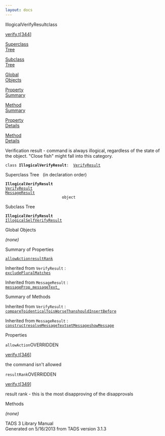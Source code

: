 ```yaml
---
layout: docs
---
```

<span class="title">IllogicalVerifyResult</span><span class="type">class</span>

[verify.t](../file/verify.t.html)\[[344](../source/verify.t.html#344)\]

[Superclass  
Tree](#_SuperClassTree_)

[Subclass  
Tree](#_SubClassTree_)

[Global  
Objects](#_ObjectSummary_)

[Property  
Summary](#_PropSummary_)

[Method  
Summary](#_MethodSummary_)

[Property  
Details](#_Properties_)

[Method  
Details](#_Methods_)



Verification result - command is always illogical, regardless of the
state of the object. "Close fish" might fall into this category.

`class `**`IllogicalVerifyResult`**` :   `[`VerifyResult`](../object/VerifyResult.html)



<span id="_SuperClassTree_"></span>



<span class="hdln">Superclass Tree</span>   (in declaration order)



**`IllogicalVerifyResult`**  
[`VerifyResult`](../object/VerifyResult.html)  
[`MessageResult`](../object/MessageResult.html)  
`                         object`  
<span id="_SubClassTree_"></span>



<span class="hdln">Subclass Tree</span>  



**`IllogicalVerifyResult`**  
[`IllogicalSelfVerifyResult`](../object/IllogicalSelfVerifyResult.html)  
<span id="_ObjectSummary_"></span>



<span class="hdln">Global Objects</span>  



*(none)* <span id="_PropSummary_"></span>



<span class="hdln">Summary of Properties</span>  



[`allowAction`](#allowAction)[`resultRank`](#resultRank)

Inherited from `VerifyResult` :  
[`excludePluralMatches`](../object/VerifyResult.html#excludePluralMatches)

Inherited from `MessageResult` :  
[`messageProp_`](../object/MessageResult.html#messageProp_)[`messageText_`](../object/MessageResult.html#messageText_)

<span id="_MethodSummary_"></span>



<span class="hdln">Summary of Methods</span>  





Inherited from `VerifyResult` :  
[`compareTo`](../object/VerifyResult.html#compareTo)[`identicalTo`](../object/VerifyResult.html#identicalTo)[`isWorseThan`](../object/VerifyResult.html#isWorseThan)[`shouldInsertBefore`](../object/VerifyResult.html#shouldInsertBefore)

Inherited from `MessageResult` :  
[`construct`](../object/MessageResult.html#construct)[`resolveMessageText`](../object/MessageResult.html#resolveMessageText)[`setMessage`](../object/MessageResult.html#setMessage)[`showMessage`](../object/MessageResult.html#showMessage)

<span id="_Properties_"></span>



<span class="hdln">Properties</span>  



<span id="allowAction"></span>

`allowAction`<span class="rem">OVERRIDDEN</span>

[verify.t](../file/verify.t.html)\[[346](../source/verify.t.html#346)\]



the command isn't allowed



<span id="resultRank"></span>

`resultRank`<span class="rem">OVERRIDDEN</span>

[verify.t](../file/verify.t.html)\[[349](../source/verify.t.html#349)\]



result rank - this is the most disapproving of the disapprovals



<span id="_Methods_"></span>



<span class="hdln">Methods</span>  



*(none)*



TADS 3 Library Manual  
Generated on 5/16/2013 from TADS version 3.1.3


